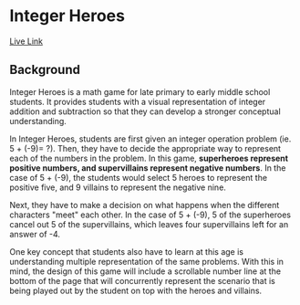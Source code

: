# Integer Heroes

[Live Link](joshling1919.github.io/integer-heroes)

## Background

Integer Heroes is a math game for late primary to early middle school students. It provides students with a visual representation of integer addition and subtraction so that they can develop a stronger conceptual understanding.

In Integer Heroes, students are first given an integer operation problem (ie. 5 + (-9)= ?). Then, they have to decide the appropriate way to represent each of the numbers in the problem. In this game, **superheroes represent positive numbers, and supervillains represent negative numbers**. In the case of 5 + (-9), the students would select 5 heroes to represent the positive five, and 9 villains to represent the negative nine.

Next, they have to make a decision on what happens when the different characters "meet" each other. In the case of 5 + (-9), 5 of the superheroes cancel out 5 of the supervillains, which leaves four supervillains left for an answer of -4.

One key concept that students also have to learn at this age is understanding multiple representation of the same problems. With this in mind, the design of this game will include a scrollable number line at the bottom of the page that will concurrently represent the scenario that is being played out by the student on top with the heroes and villains.
